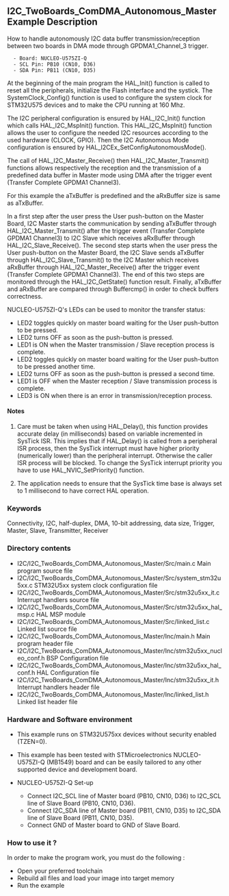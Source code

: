 ## <b>I2C_TwoBoards_ComDMA_Autonomous_Master Example Description</b>

How to handle autonomously I2C data buffer transmission/reception between two boards in DMA mode through GPDMA1_Channel_3 trigger.

      - Board: NUCLEO-U575ZI-Q
      - SCL Pin: PB10 (CN10, D36)
      - SDA Pin: PB11 (CN10, D35)

At the beginning of the main program the HAL_Init() function is called to reset all the peripherals, initialize the Flash interface and the systick. 
The SystemClock_Config() function is used to configure the system clock for STM32U575 devices and to make the CPU running at 160 Mhz.

The I2C peripheral configuration is ensured by HAL_I2C_Init() function which calls HAL_I2C_MspInit() function.
This HAL_I2C_MspInit() function allows the user to configure the needed I2C resources according to the used hardware (CLOCK, GPIO).
Then the I2C Autonomous Mode configuration is ensured by HAL_I2CEx_SetConfigAutonomousMode().

The call of HAL_I2C_Master_Receive() then HAL_I2C_Master_Transmit() functions allows respectively 
the reception and the transmission of a predefined data buffer in Master mode 
using DMA after the trigger event (Transfer Complete GPDMA1 Channel3).

For this example the aTxBuffer is predefined and the aRxBuffer size is same as aTxBuffer.

In a first step after the user press the User push-button on the Master Board,
I2C Master starts the communication by sending aTxBuffer through HAL_I2C_Master_Transmit()
after the trigger event (Transfer Complete GPDMA1 Channel3) to I2C Slave which receives
aRxBuffer through HAL_I2C_Slave_Receive(). The second step starts when the user press
the User push-button on the Master Board, the I2C Slave sends aTxBuffer through
HAL_I2C_Slave_Transmit() to the I2C Master which receives aRxBuffer through
HAL_I2C_Master_Receive() after the trigger event (Transfer Complete GPDMA1 Channel3).
The end of this two steps are monitored through the HAL_I2C_GetState() function
result.
Finally, aTxBuffer and aRxBuffer are compared through Buffercmp() in order to
check buffers correctness.

NUCLEO-U575ZI-Q's LEDs can be used to monitor the transfer status:

 - LED2 toggles quickly on master board waiting for the User push-button to be pressed.
 - LED2 turns OFF as soon as the push-button is pressed.
 - LED1 is ON when the Master transmission / Slave reception process is complete.
 - LED2 toggles quickly on master board waiting for the User push-button to be pressed another time.
 - LED2 turns OFF as soon as the push-button is pressed a second time.
 - LED1 is OFF when the Master reception / Slave transmission process is complete.
 - LED3 is ON when there is an error in transmission/reception process.

#### <b>Notes</b>

 1. Care must be taken when using HAL_Delay(), this function provides accurate delay (in milliseconds)
      based on variable incremented in SysTick ISR. This implies that if HAL_Delay() is called from
      a peripheral ISR process, then the SysTick interrupt must have higher priority (numerically lower)
      than the peripheral interrupt. Otherwise the caller ISR process will be blocked.
      To change the SysTick interrupt priority you have to use HAL_NVIC_SetPriority() function.

 2. The application needs to ensure that the SysTick time base is always set to 1 millisecond
      to have correct HAL operation.

### <b>Keywords</b>

Connectivity, I2C, half-duplex, DMA, 10-bit addressing, data size, Trigger, Master, Slave, Transmitter, Receiver

### <b>Directory contents</b>

  - I2C/I2C_TwoBoards_ComDMA_Autonomous_Master/Src/main.c                  Main program source file
  - I2C/I2C_TwoBoards_ComDMA_Autonomous_Master/Src/system_stm32u5xx.c      STM32U5xx system clock configuration file
  - I2C/I2C_TwoBoards_ComDMA_Autonomous_Master/Src/stm32u5xx_it.c          Interrupt handlers source file
  - I2C/I2C_TwoBoards_ComDMA_Autonomous_Master/Src/stm32u5xx_hal_msp.c     HAL MSP module
  - I2C/I2C_TwoBoards_ComDMA_Autonomous_Master/Src/linked_list.c           Linked list source file
  - I2C/I2C_TwoBoards_ComDMA_Autonomous_Master/Inc/main.h                  Main program header file
  - I2C/I2C_TwoBoards_ComDMA_Autonomous_Master/Inc/stm32u5xx_nucleo_conf.h BSP Configuration file
  - I2C/I2C_TwoBoards_ComDMA_Autonomous_Master/Inc/stm32u5xx_hal_conf.h    HAL Configuration file
  - I2C/I2C_TwoBoards_ComDMA_Autonomous_Master/Inc/stm32u5xx_it.h          Interrupt handlers header file
  - I2C/I2C_TwoBoards_ComDMA_Autonomous_Master/Inc/linked_list.h           Linked list header file

### <b>Hardware and Software environment</b>

  - This example runs on STM32U575xx devices without security enabled (TZEN=0).

  - This example has been tested with STMicroelectronics NUCLEO-U575ZI-Q (MB1549)
    board and can be easily tailored to any other supported device
    and development board.

  - NUCLEO-U575ZI-Q Set-up
    - Connect I2C_SCL line of Master board (PB10, CN10, D36) to I2C_SCL line of Slave Board (PB10, CN10, D36).
    - Connect I2C_SDA line of Master board (PB11, CN10, D35) to I2C_SDA line of Slave Board (PB11, CN10, D35).
    - Connect GND of Master board to GND of Slave Board.

### <b>How to use it ?</b>

In order to make the program work, you must do the following :

 - Open your preferred toolchain
 - Rebuild all files and load your image into target memory
 - Run the example

